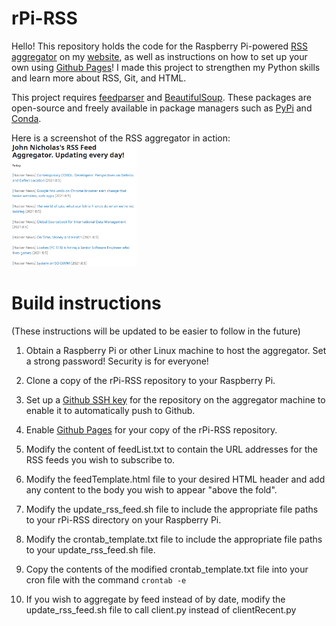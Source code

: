 # rPi-RSS
Hello! This repository holds the code for the Raspberry Pi-powered [RSS aggregator](https://johngnicholas.github.io/rss_feed/feed.html) on my [website](https://johngnicholas.github.io), as well as instructions on how to set up your own using [Github Pages](https://pages.github.com/)! I made this project to strengthen my Python skills and learn more about RSS, Git, and HTML.

This project requires [feedparser](https://github.com/kurtmckee/feedparser) and [BeautifulSoup](https://www.crummy.com/software/BeautifulSoup/). These packages are open-source and freely available in package managers such as [PyPi](https://pypi.org/) and [Conda](https://conda.io).

Here is a screenshot of the RSS aggregator in action:
<img src="rss_feed_image.png" width="200" />

# Build instructions
(These instructions will be updated to be easier to follow in the future)

1. Obtain a Raspberry Pi or other Linux machine to host the aggregator. Set a strong password! Security is for everyone!

2. Clone a copy of the rPi-RSS repository to your Raspberry Pi.

3. Set up a [Github SSH key](https://docs.github.com/en/github/authenticating-to-github/connecting-to-github-with-ssh) for the repository on the aggregator machine to enable it to automatically push to Github.

4. Enable [Github Pages](https://docs.github.com/en/pages/getting-started-with-github-pages/creating-a-github-pages-site#creating-your-site) for your copy of the rPi-RSS repository.

5. Modify the content of feedList.txt to contain the URL addresses for the RSS feeds you wish to subscribe to.

6. Modify the feedTemplate.html file to your desired HTML header and add any content to the body you wish to appear "above the fold".

7. Modify the update_rss_feed.sh file to include the appropriate file paths to your rPi-RSS directory on your Raspberry Pi.

8. Modify the crontab_template.txt file to include the appropriate file paths to your update_rss_feed.sh file.

9. Copy the contents of the modified crontab_template.txt file into your cron file with the command `crontab -e`

10. If you wish to aggregate by feed instead of by date, modify the update_rss_feed.sh file to call client.py instead of clientRecent.py
